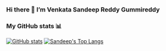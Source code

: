 ### Hi there 👋  I’m Venkata Sandeep Reddy Gummireddy

### My GitHub stats 📊
[![GitHub stats](https://github-readme-stats.vercel.app/api?username=gummireddysandeepreddy&show_icons=true&custom_title=My%20GitHub%20Stats&hide=stars&theme=dark)][stats]
[![Sandeep's Top Langs](https://github-readme-stats.vercel.app/api/top-langs/?username=gummireddysandeepreddy&layout=compact&langs_count=6&hide=shell,Jupyter%20Notebook&theme=dark)][langs]

<!-- link references -->
[stats]: https://github.com/anuraghazra/github-readme-stats#github-stats-card
[langs]: https://github.com/anuraghazra/github-readme-stats#top-languages-card
